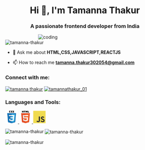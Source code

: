 <h1 align="center">Hi 👋, I'm Tamanna Thakur</h1>
<h3 align="center">A passionate frontend developer from India</h3>
<img align="right"alt="coding"width="400"src="https://camo.githubusercontent.com/b70081ec9c6d16a35bf18610619030bfc810cda3118051cf75ace93700e233c1/68747470733a2f2f63646e2e6472696262626c652e636f6d2f75736572732f313336343032392f73637265656e73686f74732f31363039333236382f6d656469612f36386538326137666234393034363134613930363664366235343063313462322e676966"
<p align="left"> <img src="https://komarev.com/ghpvc/?username=tamanna-thakur&label=Profile%20views&color=0e75b6&style=flat" alt="tamanna-thakur" /> </p>

- 💬 Ask me about **HTML,CSS,JAVASCRIPT,REACTJS**

- 📫 How to reach me **tamanna.thakur302054@gmail.com**

<h3 align="left">Connect with me:</h3>
<p align="left">
<a href="https://linkedin.com/in/Tamanna Thakur" target="blank"><img align="center" src="https://raw.githubusercontent.com/rahuldkjain/github-profile-readme-generator/master/src/images/icons/Social/linked-in-alt.svg" alt="tamanna thakur" height="30" width="40" /></a>
<a href="https://instagram.com/tamannathakur_01" target="blank"><img align="center" src="https://raw.githubusercontent.com/rahuldkjain/github-profile-readme-generator/master/src/images/icons/Social/instagram.svg" alt="tamannathakur_01" height="30" width="40" /></a>
</p>

<h3 align="left">Languages and Tools:</h3>
<p align="left"> <a href="https://www.w3schools.com/css/" target="_blank" rel="noreferrer"> <img src="https://raw.githubusercontent.com/devicons/devicon/master/icons/css3/css3-original-wordmark.svg" alt="css3" width="40" height="40"/> </a> <a href="https://www.w3.org/html/" target="_blank" rel="noreferrer"> <img src="https://raw.githubusercontent.com/devicons/devicon/master/icons/html5/html5-original-wordmark.svg" alt="html5" width="40" height="40"/> </a> <a href="https://developer.mozilla.org/en-US/docs/Web/JavaScript" target="_blank" rel="noreferrer"> <img src="https://raw.githubusercontent.com/devicons/devicon/master/icons/javascript/javascript-original.svg" alt="javascript" width="40" height="40"/> </a> </p>

<p><img align="left" src="https://github-readme-stats.vercel.app/api/top-langs?username=tamanna-thakur&show_icons=true&locale=en&layout=compact" alt="tamanna-thakur" /></p>

<p>&nbsp;<img align="center" src="https://github-readme-stats.vercel.app/api?username=tamanna-thakur&show_icons=true&locale=en" alt="tamanna-thakur" /></p>

<p><img align="center" src="https://github-readme-streak-stats.herokuapp.com/?user=tamanna-thakur&" alt="tamanna-thakur" /></p>
